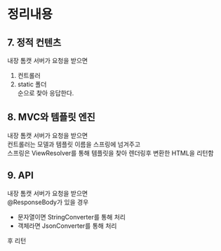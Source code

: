# 정리내용

## 7. 정적 컨텐츠
내장 톰캣 서버가 요청을 받으면
1. 컨트롤러
2. static 폴더   
순으로 찾아 응답한다.

## 8. MVC와 템플릿 엔진
내장 톰캣 서버가 요청을 받으면  
컨트롤러는 모델과 템플릿 이름을 스프링에 넘겨주고  
스프링은 ViewResolver를 통해 템플릿을 찾아 렌더링후 변환한 HTML을 리턴함

## 9. API
내장 톰캣 서버가 요청을 받으면  
@ResponseBody가 있을 경우 
- 문자열이면 StringConverter를 통해 처리
- 객체라면 JsonConverter를 통해 처리  

후 리턴